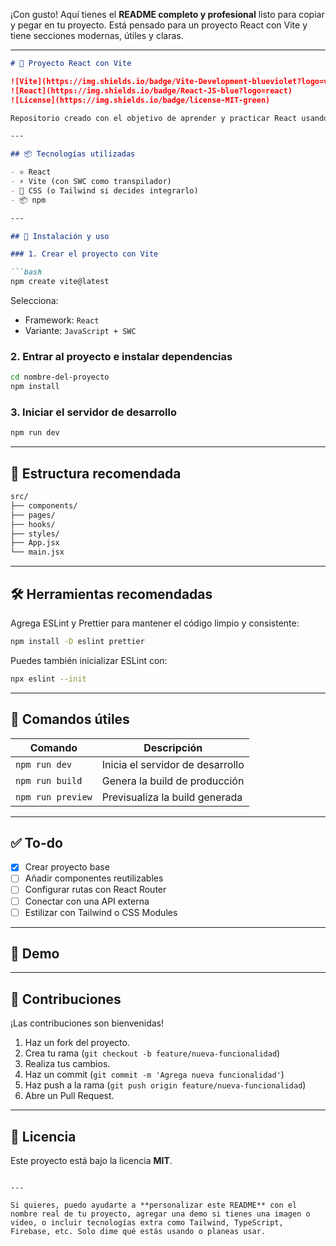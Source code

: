 ¡Con gusto! Aquí tienes el **README completo y profesional** listo para copiar y pegar en tu proyecto. Está pensado para un proyecto React con Vite y tiene secciones modernas, útiles y claras.

---

````markdown
# 🚀 Proyecto React con Vite

![Vite](https://img.shields.io/badge/Vite-Development-blueviolet?logo=vite)
![React](https://img.shields.io/badge/React-JS-blue?logo=react)
![License](https://img.shields.io/badge/license-MIT-green)

Repositorio creado con el objetivo de aprender y practicar React usando Vite, una herramienta de desarrollo moderno y rápido.

---

## 📦 Tecnologías utilizadas

- ⚛️ React
- ⚡ Vite (con SWC como transpilador)
- 💅 CSS (o Tailwind si decides integrarlo)
- 📦 npm

---

## 🧰 Instalación y uso

### 1. Crear el proyecto con Vite

```bash
npm create vite@latest
````

Selecciona:

* Framework: `React`
* Variante: `JavaScript + SWC`

### 2. Entrar al proyecto e instalar dependencias

```bash
cd nombre-del-proyecto
npm install
```

### 3. Iniciar el servidor de desarrollo

```bash
npm run dev
```

---

## 📁 Estructura recomendada

```bash
src/
├── components/
├── pages/
├── hooks/
├── styles/
├── App.jsx
└── main.jsx
```

---

## 🛠️ Herramientas recomendadas

Agrega ESLint y Prettier para mantener el código limpio y consistente:

```bash
npm install -D eslint prettier
```

Puedes también inicializar ESLint con:

```bash
npx eslint --init
```

---

## 🧪 Comandos útiles

| Comando           | Descripción                      |
| ----------------- | -------------------------------- |
| `npm run dev`     | Inicia el servidor de desarrollo |
| `npm run build`   | Genera la build de producción    |
| `npm run preview` | Previsualiza la build generada   |

---

## ✅ To-do

* [x] Crear proyecto base
* [ ] Añadir componentes reutilizables
* [ ] Configurar rutas con React Router
* [ ] Conectar con una API externa
* [ ] Estilizar con Tailwind o CSS Modules

---

## 📸 Demo

<!-- Puedes incluir una imagen o un gif del funcionamiento -->

<!-- Ejemplo: -->

<!-- ![Demo](./demo.gif) -->

---

## 🤝 Contribuciones

¡Las contribuciones son bienvenidas!

1. Haz un fork del proyecto.
2. Crea tu rama (`git checkout -b feature/nueva-funcionalidad`)
3. Realiza tus cambios.
4. Haz un commit (`git commit -m 'Agrega nueva funcionalidad'`)
5. Haz push a la rama (`git push origin feature/nueva-funcionalidad`)
6. Abre un Pull Request.

---

## 📄 Licencia

Este proyecto está bajo la licencia **MIT**.

```

---

Si quieres, puedo ayudarte a **personalizar este README** con el nombre real de tu proyecto, agregar una demo si tienes una imagen o video, o incluir tecnologías extra como Tailwind, TypeScript, Firebase, etc. Solo dime qué estás usando o planeas usar.
```
